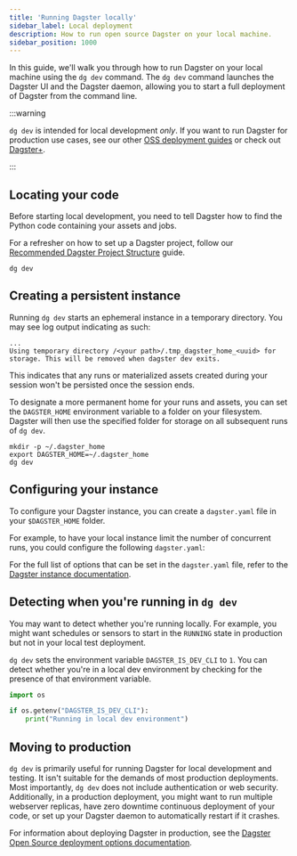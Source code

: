 ```yaml
---
title: 'Running Dagster locally'
sidebar_label: Local deployment
description: How to run open source Dagster on your local machine.
sidebar_position: 1000
---
```


In this guide, we'll walk you through how to run Dagster on your local machine using the `dg dev` command. The `dg dev` command launches the Dagster UI and the Dagster daemon, allowing you to start a full deployment of Dagster from the command line.

:::warning

`dg dev` is intended for local development _only_. If you want to run Dagster for production use cases, see our other [OSS deployment guides](/deployment/oss/deployment-options) or check out [Dagster+](/deployment/dagster-plus).

:::

## Locating your code

Before starting local development, you need to tell Dagster how to find the Python code containing your assets and jobs.

For a refresher on how to set up a Dagster project, follow our [Recommended Dagster Project Structure](/guides/build/projects/structuring-your-dagster-project) guide.

<CodeExample
  path="docs_snippets/docs_snippets/guides/tbd/definitions.py"
  language="python"
  title="src/my_project/assets.py"
/>

```shell
dg dev
```

## Creating a persistent instance

Running `dg dev` starts an ephemeral instance in a temporary directory. You may see log output indicating as such:

```shell
...
Using temporary directory /<your path>/.tmp_dagster_home_<uuid> for storage. This will be removed when dagster dev exits.
```

This indicates that any runs or materialized assets created during your session won't be persisted once the session ends.

To designate a more permanent home for your runs and assets, you can set the `DAGSTER_HOME` environment variable to a folder on your filesystem. Dagster will then use the specified folder for storage on all subsequent runs of `dg dev`.

```shell
mkdir -p ~/.dagster_home
export DAGSTER_HOME=~/.dagster_home
dg dev
```

## Configuring your instance

To configure your Dagster instance, you can create a `dagster.yaml` file in your `$DAGSTER_HOME` folder.

For example, to have your local instance limit the number of concurrent runs, you could configure the following `dagster.yaml`:

<CodeExample
  path="docs_snippets/docs_snippets/guides/tbd/dagster.yaml"
  language="yaml"
  title="~/.dagster_home/dagster.yaml"
/>

For the full list of options that can be set in the `dagster.yaml` file, refer to the [Dagster instance documentation](/deployment/oss/oss-instance-configuration).

## Detecting when you're running in `dg dev`

You may want to detect whether you're running locally. For example, you might want schedules or sensors to start in the `RUNNING` state in production but not in your local test deployment.

`dg dev` sets the environment variable `DAGSTER_IS_DEV_CLI` to `1`. You can detect whether you're in a local dev environment by checking for the presence of that environment variable.

```python
import os

if os.getenv("DAGSTER_IS_DEV_CLI"):
    print("Running in local dev environment")
```

## Moving to production

`dg dev` is primarily useful for running Dagster for local development and testing. It isn't suitable for the demands of most production deployments. Most importantly, `dg dev` does not include authentication or web security. Additionally, in a production deployment, you might want to run multiple webserver replicas, have zero downtime continuous deployment of your code, or set up your Dagster daemon to automatically restart if it crashes.

For information about deploying Dagster in production, see the [Dagster Open Source deployment options documentation](/deployment/oss/deployment-options).
